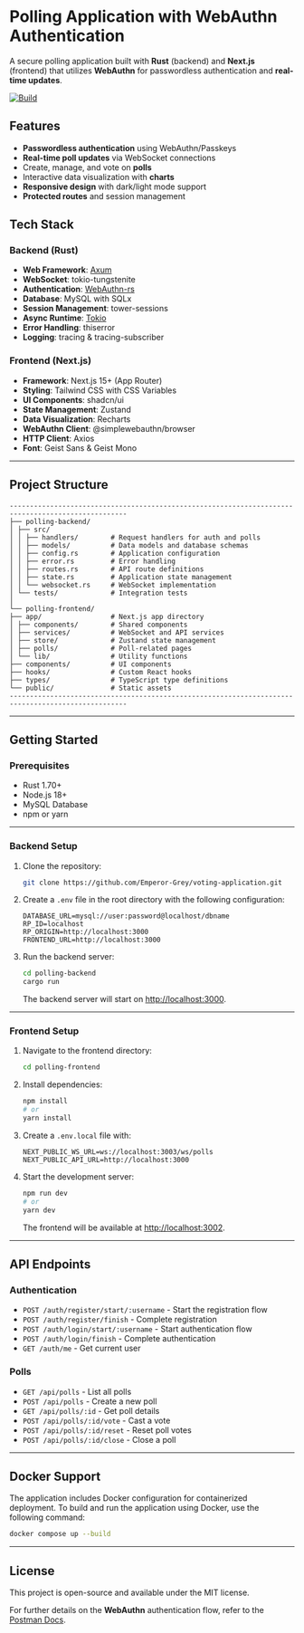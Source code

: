 # Polling Application with WebAuthn Authentication

A secure polling application built with **Rust** (backend) and **Next.js** (frontend) that utilizes **WebAuthn** for passwordless authentication and **real-time updates**.

[![Build](https://github.com/Emperor-Grey/voting-application/actions/workflows/main.yml/badge.svg)](https://github.com/Emperor-Grey/voting-application/actions/workflows/main.yml)

## Features

- **Passwordless authentication** using WebAuthn/Passkeys
- **Real-time poll updates** via WebSocket connections
- Create, manage, and vote on **polls**
- Interactive data visualization with **charts**
- **Responsive design** with dark/light mode support
- **Protected routes** and session management

## Tech Stack

### Backend (Rust)

- **Web Framework**: [Axum](https://github.com/tokio-rs/axum)
- **WebSocket**: tokio-tungstenite
- **Authentication**: [WebAuthn-rs](https://github.com/kanidm/webauthn-rs)
- **Database**: MySQL with SQLx
- **Session Management**: tower-sessions
- **Async Runtime**: [Tokio](https://tokio.rs)
- **Error Handling**: thiserror
- **Logging**: tracing & tracing-subscriber

### Frontend (Next.js)

- **Framework**: Next.js 15+ (App Router)
- **Styling**: Tailwind CSS with CSS Variables
- **UI Components**: shadcn/ui
- **State Management**: Zustand
- **Data Visualization**: Recharts
- **WebAuthn Client**: @simplewebauthn/browser
- **HTTP Client**: Axios
- **Font**: Geist Sans & Geist Mono

---

## Project Structure

```
---------------------------------------------------------------------------------------------------
├── polling-backend/
│ ├── src/
│ │ ├── handlers/        # Request handlers for auth and polls
│ │ ├── models/          # Data models and database schemas
│ │ ├── config.rs        # Application configuration
│ │ ├── error.rs         # Error handling
│ │ ├── routes.rs        # API route definitions
│ │ ├── state.rs         # Application state management
│ │ └── websocket.rs     # WebSocket implementation
│ └── tests/             # Integration tests
│
└── polling-frontend/
├── app/                 # Next.js app directory
│ ├── components/        # Shared components
│ ├── services/          # WebSocket and API services
│ ├── store/             # Zustand state management
│ ├── polls/             # Poll-related pages
│ └── lib/               # Utility functions
├── components/          # UI components
├── hooks/               # Custom React hooks
├── types/               # TypeScript type definitions
└── public/              # Static assets
---------------------------------------------------------------------------------------------------
```

---

## Getting Started

### Prerequisites

- Rust 1.70+
- Node.js 18+
- MySQL Database
- npm or yarn

---

### Backend Setup

1. Clone the repository:

   ```bash
   git clone https://github.com/Emperor-Grey/voting-application.git
   ```

2. Create a `.env` file in the root directory with the following configuration:

   ```env
   DATABASE_URL=mysql://user:password@localhost/dbname
   RP_ID=localhost
   RP_ORIGIN=http://localhost:3000
   FRONTEND_URL=http://localhost:3000
   ```

3. Run the backend server:
   ```bash
   cd polling-backend
   cargo run
   ```
   The backend server will start on [http://localhost:3000](http://localhost:3000).

---

### Frontend Setup

1. Navigate to the frontend directory:

   ```bash
   cd polling-frontend
   ```

2. Install dependencies:

   ```bash
   npm install
   # or
   yarn install
   ```

3. Create a `.env.local` file with:

   ```env
   NEXT_PUBLIC_WS_URL=ws://localhost:3003/ws/polls
   NEXT_PUBLIC_API_URL=http://localhost:3000
   ```

4. Start the development server:

   ```bash
   npm run dev
   # or
   yarn dev
   ```

   The frontend will be available at [http://localhost:3002](http://localhost:3002).

---

## API Endpoints

### Authentication

- `POST /auth/register/start/:username` - Start the registration flow
- `POST /auth/register/finish` - Complete registration
- `POST /auth/login/start/:username` - Start authentication flow
- `POST /auth/login/finish` - Complete authentication
- `GET /auth/me` - Get current user

### Polls

- `GET /api/polls` - List all polls
- `POST /api/polls` - Create a new poll
- `GET /api/polls/:id` - Get poll details
- `POST /api/polls/:id/vote` - Cast a vote
- `POST /api/polls/:id/reset` - Reset poll votes
- `POST /api/polls/:id/close` - Close a poll

---

## Docker Support

The application includes Docker configuration for containerized deployment. To build and run the application using Docker, use the following command:

```bash
docker compose up --build
```

---

## License

This project is open-source and available under the MIT license.

For further details on the **WebAuthn** authentication flow, refer to the [Postman Docs](https://work22-1548.postman.co/workspace/1f8130b4-6f2e-43b5-822c-9a93df8e4788/collection/28107246-ba693a87-e9e1-4c35-a953-1c9e7fa06f13?origin=tab-menu).
